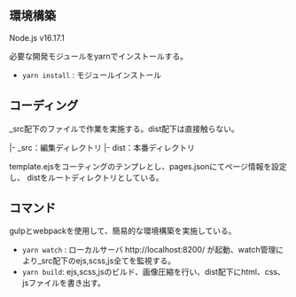 ## 環境構築
Node.js v16.17.1

必要な開発モジュールをyarnでインストールする。
- `yarn install` : モジュールインストール

## コーディング

_src配下のファイルで作業を実施する。dist配下は直接触らない。

|- _src：編集ディレクトリ
|-  dist：本番ディレクトリ

template.ejsをコーティングのテンプレとし、pages.jsonにてページ情報を設定し、
distをルートディレクトリとしている。

## コマンド
gulpとwebpackを使用して、簡易的な環境構築を実施している。

- `yarn watch` : ローカルサーバ http://localhost:8200/ が起動、watch管理により_src配下のejs,scss,js全てを監視する。
- `yarn build`: ejs,scss,jsのビルド、画像圧縮を行い、dist配下にhtml、css、jsファイルを書き出す。
